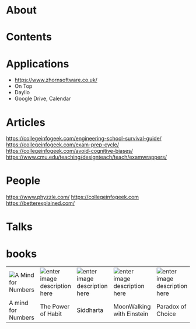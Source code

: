 

# About

# Contents 
# Applications
 - https://www.zhornsoftware.co.uk/
 - On Top
 - Daylio
 - Google Drive, Calendar

# Articles 
https://collegeinfogeek.com/engineering-school-survival-guide/
https://collegeinfogeek.com/exam-prep-cycle/
https://collegeinfogeek.com/avoid-cognitive-biases/
https://www.cmu.edu/teaching/designteach/teach/examwrappers/
# People
https://www.phyzzle.com/
https://collegeinfogeek.com
https://betterexplained.com/
# Talks
# books
|  |  |  |  |  | 
|--|--|--|--|--|
| ![A Mind for Numbers](https://images-na.ssl-images-amazon.com/images/I/41jOvUQ+dhL.jpg) | ![enter image description here](https://images-na.ssl-images-amazon.com/images/I/517FwF49v%2BL._SX322_BO1,204,203,200_.jpg) |![enter image description here](https://images-na.ssl-images-amazon.com/images/I/51l1eHtGLoL._SX302_BO1,204,203,200_.jpg) |![enter image description here](https://images-na.ssl-images-amazon.com/images/I/41t3yrbonXL._SX324_BO1,204,203,200_.jpg) |![enter image description here](https://images-na.ssl-images-amazon.com/images/I/41BT74QD3aL._SX326_BO1,204,203,200_.jpg) |
| A mind for Numbers | The Power of Habit |Siddharta |MoonWalking with Einstein |Paradox of Choice |
